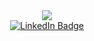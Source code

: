 <div id="header" align="center">
  <img src="https://media.giphy.com/media/v1.Y2lkPTc5MGI3NjExN2J6a3lhNHV6dG9qbHFneDJxMGViOGhlMG1mdHMzcm8ydzVxZ2g5MiZlcD12MV9pbnRlcm5hbF9naWZfYnlfaWQmY3Q9cw/M9gbBd9nbDrOTu1Mqx/giphy.gif" />
</div>
<div id="badges" align="center">
  <a href="https://www.linkedin.com/in/jakedusing/">
    <img src="https://img.shields.io/badge/LinkedIn-blue?style=for-the-badge&logo=linkedin&logoColor=white" alt="LinkedIn Badge"/>
  </a>
</div>
<!--
**jakedusing/jakedusing** is a ✨ _special_ ✨ repository because its `README.md` (this file) appears on your GitHub profile.

Here are some ideas to get you started:

- 🔭 I’m currently working on ...
- 🌱 I’m currently learning ...
- 👯 I’m looking to collaborate on ...
- 🤔 I’m looking for help with ...
- 💬 Ask me about ...
- 📫 How to reach me: ...
- 😄 Pronouns: ...
- ⚡ Fun fact: ...
-->

